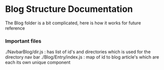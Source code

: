 # Blog Structure Documentation

The Blog folder is a bit complicated, here is how it works for future reference

### Important files
./NavbarBlog/dir.js : has list of id's and directories which is used for the directory nav bar
./Blog/Entry/index.js : map of id to blog article's which are each its own unique component



